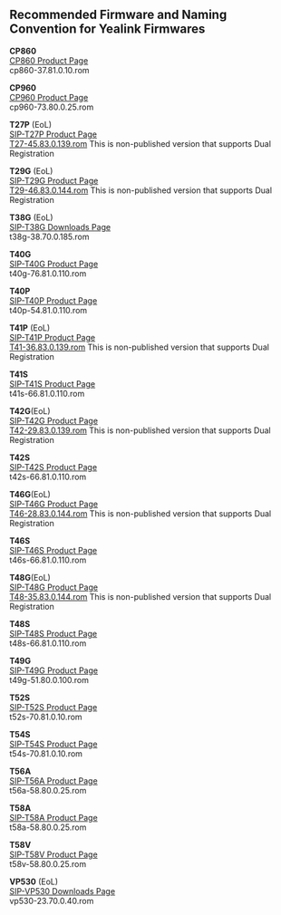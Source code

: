 ## Recommended Firmware and Naming Convention for Yealink Firmwares

**CP860**  
[CP860 Product Page](http://yealink.com/product_info.aspx?ProductsCateID=1271&parentcateid=1297&cateid=1271&BaseInfoCateId=1271&Cate_Id=1271&index=2)  
cp860-37.81.0.10.rom  

**CP960**  
[CP960 Product Page](http://yealink.com/product_info.aspx?ProductsCateID=1495&parentcateid=1297&cateid=1495&BaseInfoCateId=1495&Cate_Id=1495&index=2)  
cp960-73.80.0.25.rom  


**T27P** (EoL)  
[SIP-T27P Product Page](http://yealink.com/product_info.aspx?ProductsCateID=1257&parentcateid=1301&cateid=1257&BaseInfoCateId=1257&Cate_Id=1257&index=3)  
[T27-45.83.0.139.rom](/app/yealink/resources/firmware/T27-45.83.0.139.rom) This is non-published version that supports Dual Registration

**T29G** (EoL)  
[SIP-T29G Product Page](http://yealink.com/product_info.aspx?ProductsCateID=1257&parentcateid=1301&cateid=1257&BaseInfoCateId=1257&Cate_Id=1257&index=3)  
[T29-46.83.0.144.rom](/app/yealink/resources/firmware/T29-46.83.0.144.rom) This is non-published version that supports Dual Registration

**T38G** (EoL)  
[SIP-T38G Downloads Page](http://support.yealink.com/documentFront/forwardToDocumentDetailPage?documentId=13)  
t38g-38.70.0.185.rom  

**T40G**  
[SIP-T40G Product Page](http://yealink.com/product_info.aspx?ProductsCateID=1375&parentcateid=1299&cateid=1375&BaseInfoCateId=1375&Cate_Id=1375&index=3)  
t40g-76.81.0.110.rom  

**T40P**  
[SIP-T40P Product Page](http://yealink.com/product_info.aspx?ProductsCateID=1375&parentcateid=1299&cateid=1375&BaseInfoCateId=1375&Cate_Id=1375&index=3)  
t40p-54.81.0.110.rom  

**T41P** (EoL)  
[SIP-T41P Product Page](http://yealink.com/product_info.aspx?ProductsCateID=313&parentcateid=1299&cateid=313&BaseInfoCateId=313&Cate_Id=313&index=3)  
[T41-36.83.0.139.rom](/app/yealink/resources/firmware/T41-36.83.0.139.rom) This is non-published version that supports Dual Registration

**T41S**  
[SIP-T41S Product Page](http://yealink.com/product_info.aspx?ProductsCateID=1481&parentcateid=1299&cateid=1481&BaseInfoCateId=1481&Cate_Id=1481&index=3)  
t41s-66.81.0.110.rom  

**T42G**(EoL)  
[SIP-T42G Product Page](http://yealink.com/product_info.aspx?ProductsCateID=312&parentcateid=1299&cateid=312&BaseInfoCateId=312&Cate_Id=312&index=3)  
[T42-29.83.0.139.rom](/app/yealink/resources/firmware/T42-29.83.0.139.rom) This is non-published version that supports Dual Registration

**T42S**  
[SIP-T42S Product Page](http://yealink.com/product_info.aspx?ProductsCateID=1480&parentcateid=1299&cateid=1480&BaseInfoCateId=1480&Cate_Id=1480&index=3)  
t42s-66.81.0.110.rom  

**T46G**(EoL)  
[SIP-T46G Product Page](http://yealink.com/product_info.aspx?ProductsCateID=310&parentcateid=1299&cateid=310&BaseInfoCateId=310&Cate_Id=310&index=3)  
[T46-28.83.0.144.rom](/app/yealink/resources/firmware/T46-28.83.0.144.rom) This is non-published version that supports Dual Registration

**T46S**  
[SIP-T46S Product Page](http://yealink.com/product_info.aspx?ProductsCateID=1479&parentcateid=1299&cateid=1479&BaseInfoCateId=1479&Cate_Id=1479&index=3)  
t46s-66.81.0.110.rom  

**T48G**(EoL)  
[SIP-T48G Product Page](http://yealink.com/product_info.aspx?ProductsCateID=1206&parentcateid=1299&cateid=1206&BaseInfoCateId=1206&Cate_Id=1206&index=3)  
[T48-35.83.0.144.rom](/app/yealink/resources/firmware/T48-35.83.0.144.rom) This is non-published version that supports Dual Registration

**T48S**  
[SIP-T48S Product Page](http://yealink.com/product_info.aspx?ProductsCateID=1478&parentcateid=1299&cateid=1478&BaseInfoCateId=1478&Cate_Id=1478&index=3)  
t48s-66.81.0.110.rom  

**T49G**  
[SIP-T49G Product Page](http://yealink.com/product_info.aspx?ProductsCateID=1387&parentcateid=1299&cateid=1387&BaseInfoCateId=1387&Cate_Id=1387&index=3)  
t49g-51.80.0.100.rom  

**T52S**  
[SIP-T52S Product Page](http://yealink.com/product_info.aspx?ProductsCateID=1492&parentcateid=1483&cateid=1492&BaseInfoCateId=1492&Cate_Id=1492&index=3)  
t52s-70.81.0.10.rom  

**T54S**  
[SIP-T54S Product Page](http://yealink.com/product_info.aspx?ProductsCateID=1492&parentcateid=1483&cateid=1492&BaseInfoCateId=1492&Cate_Id=1492&index=3)  
t54s-70.81.0.10.rom  

**T56A**  
[SIP-T56A Product Page](http://yealink.com/product_info.aspx?ProductsCateID=1486&parentcateid=1483&cateid=1486&BaseInfoCateId=1486&Cate_Id=1486&index=3)  
t56a-58.80.0.25.rom  

**T58A**  
[SIP-T58A Product Page](http://yealink.com/product_info.aspx?ProductsCateID=1485&parentcateid=1483&cateid=1485&BaseInfoCateId=1485&Cate_Id=1485&index=3)  
t58a-58.80.0.25.rom  

**T58V**  
[SIP-T58V Product Page](http://yealink.com/product_info.aspx?ProductsCateID=1484&parentcateid=1483&cateid=1484&BaseInfoCateId=1484&Cate_Id=1484&index=3)  
t58v-58.80.0.25.rom  

**VP530** (EoL)  
[SIP-VP530 Downloads Page](http://support.yealink.com/documentFront/forwardToDocumentDetailPage?documentId=24)  
vp530-23.70.0.40.rom  
